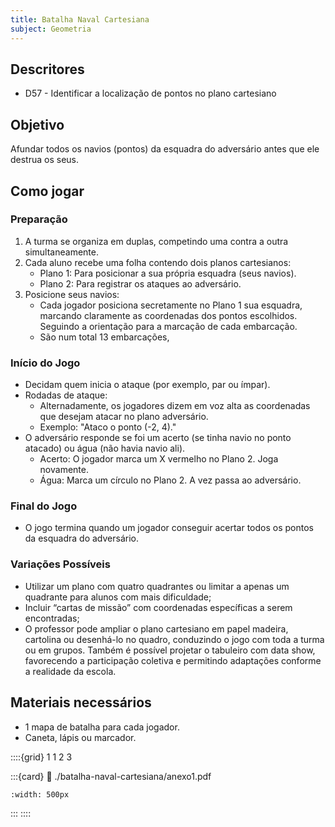 ```yaml
---
title: Batalha Naval Cartesiana
subject: Geometria
---
```



## Descritores

* D57 - Identificar a localização de pontos no plano cartesiano

## Objetivo

Afundar todos os navios (pontos) da esquadra do adversário antes que ele destrua os seus.

## Como jogar

### Preparação

1. A turma se organiza em duplas, competindo uma contra a outra
simultaneamente.
2. Cada aluno recebe uma folha contendo dois planos cartesianos:
   * Plano 1: Para posicionar a sua própria esquadra (seus navios).
   * Plano 2: Para registrar os ataques ao adversário.
3. Posicione seus navios:
   * Cada jogador posiciona secretamente no Plano 1 sua esquadra, marcando claramente as coordenadas dos pontos escolhidos. Seguindo a orientação para a marcação de cada embarcação.
   * São num total 13 embarcações,

### Início do Jogo

* Decidam quem inicia o ataque (por exemplo, par ou ímpar).
* Rodadas de ataque:
   - Alternadamente, os jogadores dizem em voz alta as coordenadas que desejam atacar no plano adversário.
   - Exemplo: "Ataco o ponto (-2, 4)."
* O adversário responde se foi um acerto (se tinha navio no ponto atacado) ou água (não havia navio ali).
   - Acerto: O jogador marca um X vermelho no Plano 2. Joga novamente.
   - Água: Marca um círculo no Plano 2. A vez passa ao adversário.

### Final do Jogo

* O jogo termina quando um jogador conseguir acertar todos os pontos da esquadra do adversário.

### Variações Possíveis

* Utilizar um plano com quatro quadrantes ou limitar a apenas um quadrante para alunos com mais dificuldade;
* Incluir “cartas de missão” com coordenadas específicas a serem encontradas;
* O professor pode ampliar o plano cartesiano em papel madeira, cartolina ou desenhá-lo no quadro, conduzindo o jogo com toda a turma ou em grupos. Também é possível projetar o tabuleiro com data show, favorecendo a participação coletiva e permitindo adaptações conforme a realidade da escola.

## Materiais necessários

* 1 mapa de batalha para cada jogador.
* Caneta, lápis ou marcador.

::::{grid} 1 1 2 3

:::{card}
:link: ./batalha-naval-cartesiana/anexo1.pdf
```{image} ./batalha-naval-cartesiana/anexo1.png
:width: 500px
```
:::
::::